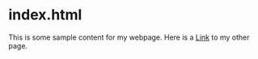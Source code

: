 # **index.html**

This is some sample content for my webpage. Here is a [Link](other.html) to my other page.
